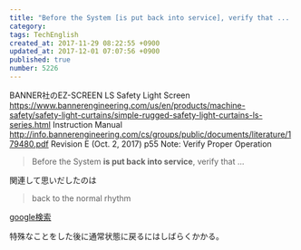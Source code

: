 ```yaml
---
title: "Before the System [is put back into service], verify that ... | back to the normal rhythm"
category: 
tags: TechEnglish
created_at: 2017-11-29 08:22:55 +0900
updated_at: 2017-12-01 07:07:56 +0900
published: true
number: 5226
---
```


BANNER社のEZ-SCREEN LS Safety Light Screen
https://www.bannerengineering.com/us/en/products/machine-safety/safety-light-curtains/simple-rugged-safety-light-curtains-ls-series.html
Instruction Manual
http://info.bannerengineering.com/cs/groups/public/documents/literature/179480.pdf
Revision E (Oct. 2, 2017)
p55
Note: Verify Proper Operation

> Before the System **is put back into service**, verify that ...

関連して思いだしたのは
> back to the normal rhythm

[google検索](https://www.google.co.jp/search?q=put+%22back+to+the+normal+rhythm%22&ei=ju8dWrb_Dcr88gWK5YjgBg&start=10&sa=N&biw=958&bih=954)

特殊なことをした後に通常状態に戻るにはしばらくかかる。


